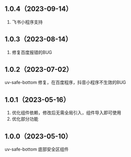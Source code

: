 ## 1.0.4（2023-09-14）
1. 飞书小程序支持
## 1.0.3（2023-08-14）
1. 修复百度报错的BUG
## 1.0.2（2023-07-02）
uv-safe-bottom 修复，在百度程序，抖音小程序不生效的BUG
## 1.0.1（2023-05-16）
1. 优化组件依赖，修改后无需全局引入，组件导入即可使用
2. 优化部分功能
## 1.0.0（2023-05-10）
uv-safe-bottom 底部安全区组件
